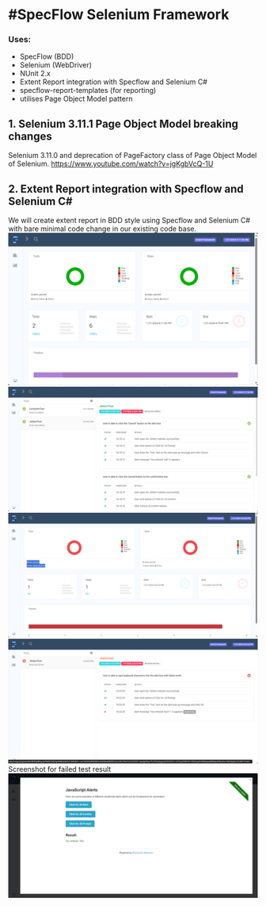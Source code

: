 #SpecFlow Selenium Framework 
=========================
### Uses:  
+ SpecFlow (BDD)
+ Selenium (WebDriver)
+ NUnit 2.x
+ Extent Report integration with Specflow and Selenium C#
+ specflow-report-templates (for reporting) 
+ utilises Page Object Model pattern
## 1. Selenium 3.11.1 Page Object Model breaking changes
Selenium 3.11.0 and deprecation of PageFactory class of Page Object Model of Selenium.
https://www.youtube.com/watch?v=jgKgbVcQ-1U

## 2. Extent Report integration with Specflow and Selenium C#
We will create extent report in BDD style using Specflow and Selenium C# with bare minimal code change in our existing code base.
![Alt text](image.png)
![Alt text](image-1.png)
![Alt text](image-2.png)
![Alt text](image-3.png)
Screenshot for failed test result
![Alt text](image-4.png)